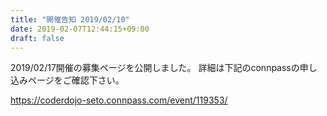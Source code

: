 ```yaml
---
title: "開催告知 2019/02/10"
date: 2019-02-07T12:44:15+09:00
draft: false
---
```


 2019/02/17開催の募集ページを公開しました。
詳細は下記のconnpassの申し込みページをご確認下さい。

https://coderdojo-seto.connpass.com/event/119353/
